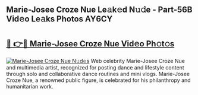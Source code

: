 ## Marie-Josee Croze Nue Le𝚊k𝚎d N𝚞𝚍e - Part-56B Vid𝚎o Le𝚊ks Photos AY6CY

# <h2><a href="http://fb3g59p.evod.top/?m=Marie-Josee+Croze+Nue">🔗 👉🔴 Marie-Josee Croze Nue Vid𝚎o Ph𝚘t𝚘s</a></h2>

[![Marie-Josee Croze Nue N𝚞d𝚎s](https://i.imgur.com/8V9OHl7.gif)](http://fb3g59p.evod.top/?m=Marie-Josee+Croze+Nue)
Web celebrity Marie-Josee Croze Nue and multimedia artist, recognized for posting dance and lifestyle content through solo and collaborative dance routines and mini vlogs. Marie-Josee Croze Nue, a renowned public figure, is celebrated for his philanthropy and humanitarian work. 
